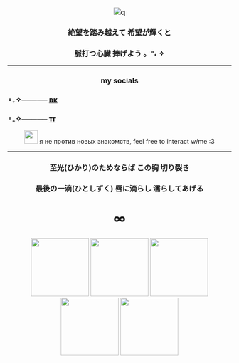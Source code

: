 ### <p align="center"> ![q](https://i.pinimg.com/originals/3b/ed/da/3bedda9da185b632a0b2800720bebfce.gif)
### <p align="center">絶望を踏み越えて 希望が輝くと 
### <p align="center">脈打つ心臓 捧げよう   。°˖ ✧
____ 

### <p align="center">my socials
### ∘₊✧───── [вк](https://vk.com/nag1to)
### ∘₊✧───── [тг](https://t.me/ql0ne)
<p align="center"> <img src="https://static.wikia.nocookie.net/danganronpa/images/5/58/Nagito_Komaeda_The_Servant_Head_Pixel_Icon.png/revision/latest?cb=20170519032651"<width="50" height="30"> я не против новых знакомств, feel free to interact w/me :3
  
____
  
### <p align="center"> 至光(ひかり)のためならば この胸 切り裂き
### <p align="center">最後の一滴(ひとしずく) 唇に滴らし 濡らしてあげる
# <p align="center">∞

<p align="center"> <img src="https://media1.tenor.com/m/F6rVeHCJJK4AAAAd/nagito-my-beloved.gif"<width="130" height="130">
<img src="https://media1.tenor.com/m/dmIhO_ZZZfEAAAAd/nagito-komaeda.gif"<width="130" height="130">
<img src="https://media.tenor.com/GhHDDVX9ie0AAAAj/danganronpa.gif"<width="130" height="130">
<img src="https://media1.tenor.com/m/GEL7QXd4uhYAAAAd/nagito-komaeda.gif"<width="130" height="130">
<img src="https://media1.tenor.com/m/13ddOw-4I4AAAAAd/nagito-komaeda.gif"<width="130" height="130">
